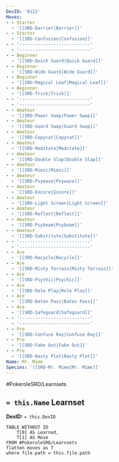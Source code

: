 ```yaml
---
DexID: '0122'
Moves:
- - Starter
  - '[[SRD-Barrier|Barrier]]'
- - Starter
  - '[[SRD-Confusion|Confusion]]'
- - '---------------------------'
  - '---------------------------'
- - Beginner
  - '[[SRD-Quick Guard|Quick Guard]]'
- - Beginner
  - '[[SRD-Wide Guard|Wide Guard]]'
- - Beginner
  - '[[SRD-Magical Leaf|Magical Leaf]]'
- - Beginner
  - '[[SRD-Trick|Trick]]'
- - '---------------------------'
  - '---------------------------'
- - Amateur
  - '[[SRD-Power Swap|Power Swap]]'
- - Amateur
  - '[[SRD-Guard Swap|Guard Swap]]'
- - Amateur
  - '[[SRD-Copycat|Copycat]]'
- - Amateur
  - '[[SRD-Meditate|Meditate]]'
- - Amateur
  - '[[SRD-Double Slap|Double Slap]]'
- - Amateur
  - '[[SRD-Mimic|Mimic]]'
- - Amateur
  - '[[SRD-Psywave|Psywave]]'
- - Amateur
  - '[[SRD-Encore|Encore]]'
- - Amateur
  - '[[SRD-Light Screen|Light Screen]]'
- - Amateur
  - '[[SRD-Reflect|Reflect]]'
- - Amateur
  - '[[SRD-Psybeam|Psybeam]]'
- - Amateur
  - '[[SRD-Substitute|Substitute]]'
- - '---------------------------'
  - '---------------------------'
- - Ace
  - '[[SRD-Recycle|Recycle]]'
- - Ace
  - '[[SRD-Misty Terrain|Misty Terrain]]'
- - Ace
  - '[[SRD-Psychic|Psychic]]'
- - Ace
  - '[[SRD-Role Play|Role Play]]'
- - Ace
  - '[[SRD-Baton Pass|Baton Pass]]'
- - Ace
  - '[[SRD-Safeguard|Safeguard]]'
- - '---------------------------'
  - '---------------------------'
- - Pro
  - '[[SRD-Confuse Ray|Confuse Ray]]'
- - Pro
  - '[[SRD-Fake Out|Fake Out]]'
- - Pro
  - '[[SRD-Nasty Plot|Nasty Plot]]'
Name: Mr. Mime
Species: '[[SRD-Mr. Mime|Mr. Mime]]'
---
```


#PokeroleSRD/Learnsets

## `= this.Name` Learnset

**DexID:** `= this.DexID`

```dataview
TABLE WITHOUT ID
    T[0] AS Learned,
    T[1] AS Move
FROM #PokeroleSRD/Learnsets
flatten moves as T
where file.path = this.file.path
```
